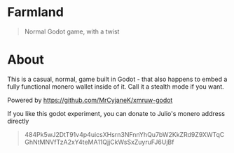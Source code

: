 # Farmland

> Normal Godot game, with a twist

# About

This is a casual, normal, game built in Godot - that also happens to embed a fully functional monero wallet inside of it. Call it a stealth mode if you want.

Powered by https://github.com/MrCyjaneK/xmruw-godot

If you like this godot experiment, you can donate to Julio's monero address directly

> 484Pk5wJ2DtT91v4p4uicsXHsrn3NFnnYhQu7bW2KkZRd9Z9XWTqCGhNtMNVfTzA2xY4teMA11QjjCkWsSxZuyruFJ6UjBf

